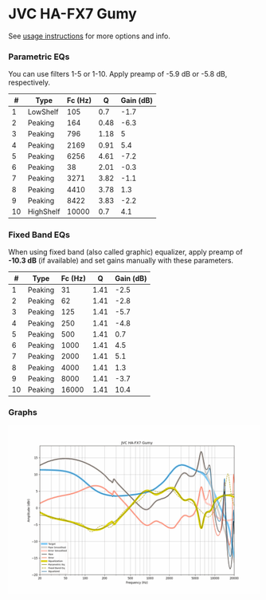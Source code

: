 # JVC HA-FX7 Gumy
See [usage instructions](https://github.com/jaakkopasanen/AutoEq#usage) for more options and info.

### Parametric EQs
You can use filters 1-5 or 1-10. Apply preamp of -5.9 dB or -5.8 dB, respectively.

|   # | Type      |   Fc (Hz) |    Q |   Gain (dB) |
|-----|-----------|-----------|------|-------------|
|   1 | LowShelf  |       105 | 0.7  |        -1.7 |
|   2 | Peaking   |       164 | 0.48 |        -6.3 |
|   3 | Peaking   |       796 | 1.18 |         5   |
|   4 | Peaking   |      2169 | 0.91 |         5.4 |
|   5 | Peaking   |      6256 | 4.61 |        -7.2 |
|   6 | Peaking   |        38 | 2.01 |        -0.3 |
|   7 | Peaking   |      3271 | 3.82 |        -1.1 |
|   8 | Peaking   |      4410 | 3.78 |         1.3 |
|   9 | Peaking   |      8422 | 3.83 |        -2.2 |
|  10 | HighShelf |     10000 | 0.7  |         4.1 |

### Fixed Band EQs
When using fixed band (also called graphic) equalizer, apply preamp of **-10.3 dB** (if available) and set gains manually with these parameters.

|   # | Type    |   Fc (Hz) |    Q |   Gain (dB) |
|-----|---------|-----------|------|-------------|
|   1 | Peaking |        31 | 1.41 |        -2.5 |
|   2 | Peaking |        62 | 1.41 |        -2.8 |
|   3 | Peaking |       125 | 1.41 |        -5.7 |
|   4 | Peaking |       250 | 1.41 |        -4.8 |
|   5 | Peaking |       500 | 1.41 |         0.7 |
|   6 | Peaking |      1000 | 1.41 |         4.5 |
|   7 | Peaking |      2000 | 1.41 |         5.1 |
|   8 | Peaking |      4000 | 1.41 |         1.3 |
|   9 | Peaking |      8000 | 1.41 |        -3.7 |
|  10 | Peaking |     16000 | 1.41 |        10.4 |

### Graphs
![](./JVC%20HA-FX7%20Gumy.png)
